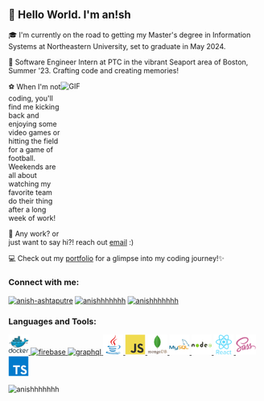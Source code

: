 <h2>👋 Hello World. I'm an!sh</h2>

🎓 I'm currently on the road to getting my Master's degree in Information Systems at Northeastern University, set to graduate in May 2024.

🌟 Software Engineer Intern at PTC in the vibrant Seaport area of Boston, Summer '23. Crafting code and creating memories!

  <img align="right" alt="GIF" src="https://media.giphy.com/media/50fuVHMGUVszu/giphy.gif" width="400" height="300" />

⚽ When I'm not coding, you'll find me kicking back and enjoying some video games or hitting the field for a game of football. Weekends are all about watching my favorite team do their thing after a long week of work!

💬 Any work? or just want to say hi?! reach out [email](mailto:ashtaputre.a@northeastern.edu) :)

💻 Check out my [portfolio](anishashtaputre.netlify.app) for a glimpse into my coding journey!✨
<h3 align="left">Connect with me:</h3>
<p align="left">
<a href="https://linkedin.com/in/anish-ashtaputre" target="blank"><img align="center" src="https://raw.githubusercontent.com/rahuldkjain/github-profile-readme-generator/master/src/images/icons/Social/linked-in-alt.svg" alt="anish-ashtaputre" height="30" width="40" /></a>
<a href="https://www.leetcode.com/anishhhhhhh" target="blank"><img align="center" src="https://raw.githubusercontent.com/rahuldkjain/github-profile-readme-generator/master/src/images/icons/Social/leet-code.svg" alt="anishhhhhhh" height="30" width="40" /></a>
<a href="https://auth.geeksforgeeks.org/user/anishashtaputre/" target="blank"><img align="center" src="https://media.geeksforgeeks.org/gfg-gg-logo.svg" alt="anishhhhhhh" height="40" width="40" /> </a>
</p>

<h3 align="left">Languages and Tools:</h3>
<p align="left"> <a href="https://www.docker.com/" target="_blank" rel="noreferrer"> <img src="https://raw.githubusercontent.com/devicons/devicon/master/icons/docker/docker-original-wordmark.svg" alt="docker" width="40" height="40"/> </a> <a href="https://firebase.google.com/" target="_blank" rel="noreferrer"> <img src="https://www.vectorlogo.zone/logos/firebase/firebase-icon.svg" alt="firebase" width="40" height="40"/> </a> <a href="https://graphql.org" target="_blank" rel="noreferrer"> <img src="https://www.vectorlogo.zone/logos/graphql/graphql-icon.svg" alt="graphql" width="40" height="40"/> </a> <a href="https://www.java.com" target="_blank" rel="noreferrer"> <img src="https://raw.githubusercontent.com/devicons/devicon/master/icons/java/java-original.svg" alt="java" width="40" height="40"/> </a> <a href="https://developer.mozilla.org/en-US/docs/Web/JavaScript" target="_blank" rel="noreferrer"> <img src="https://raw.githubusercontent.com/devicons/devicon/master/icons/javascript/javascript-original.svg" alt="javascript" width="40" height="40"/> </a> <a href="https://www.mongodb.com/" target="_blank" rel="noreferrer"> <img src="https://raw.githubusercontent.com/devicons/devicon/master/icons/mongodb/mongodb-original-wordmark.svg" alt="mongodb" width="40" height="40"/> </a> <a href="https://www.mysql.com/" target="_blank" rel="noreferrer"> <img src="https://raw.githubusercontent.com/devicons/devicon/master/icons/mysql/mysql-original-wordmark.svg" alt="mysql" width="40" height="40"/> </a> <a href="https://nodejs.org" target="_blank" rel="noreferrer"> <img src="https://raw.githubusercontent.com/devicons/devicon/master/icons/nodejs/nodejs-original-wordmark.svg" alt="nodejs" width="40" height="40"/> </a> <a href="https://reactjs.org/" target="_blank" rel="noreferrer"> <img src="https://raw.githubusercontent.com/devicons/devicon/master/icons/react/react-original-wordmark.svg" alt="react" width="40" height="40"/> </a> <a href="https://sass-lang.com" target="_blank" rel="noreferrer"> <img src="https://raw.githubusercontent.com/devicons/devicon/master/icons/sass/sass-original.svg" alt="sass" width="40" height="40"/> </a> <a href="https://www.typescriptlang.org/" target="_blank" rel="noreferrer"> <img src="https://raw.githubusercontent.com/devicons/devicon/master/icons/typescript/typescript-original.svg" alt="typescript" width="40" height="40"/> </a> </p>


<p align="left"> <img src="https://komarev.com/ghpvc/?username=anishhhhhhh&label=Profile%20views&color=0e75b6&style=flat" alt="anishhhhhhh" /> </p>
